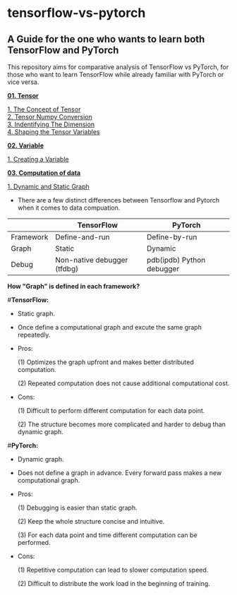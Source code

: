 # tensorflow-vs-pytorch

## A Guide for the one who wants to learn both TensorFlow and PyTorch

This repository aims for comparative analysis of TensorFlow vs PyTorch, for those who want to learn TensorFlow while already familiar with PyTorch or vice versa.

[**01. Tensor**](https://github.com/tango4j/tensorflow-vs-pytorch/blob/master/markdown/01_tensor.md#01-tensor)  

[1. The Concept of Tensor](https://github.com/tango4j/tensorflow-vs-pytorch/blob/master/markdown/01_tensor.md#1-the-concept-of-tensor)  
[2. Tensor Numpy Conversion](https://github.com/tango4j/tensorflow-vs-pytorch/blob/master/markdown/01_tensor.md#2-tensor-numpy-conversion)  
[3. Indentifying The Dimension](https://github.com/tango4j/tensorflow-vs-pytorch/blob/master/markdown/01_tensor.md#3-indentifying-the-dimension)  
[4. Shaping the Tensor Variables](https://github.com/tango4j/tensorflow-vs-pytorch/blob/master/markdown/01_tensor.md#4-shaping-the-tensor-variables)  

[**02. Variable**](https://github.com/tango4j/tensorflow-vs-pytorch/blob/master/02_variable.ipynb)

[1. Creating a Variable](https://github.com/tango4j/tensorflow-vs-pytorch/blob/master/markdown/02_variable.md#1-creating-a-variable)

[**03. Computation of data**](https://github.com/tango4j/tensorflow-vs-pytorch/blob/master/03_computation_of_data.ipynb)

[1. Dynamic and Static Graph](https://github.com/tango4j/tensorflow-vs-pytorch/blob/master/markdown/03_computation_of_data.md#1-dynamic-and-static-graph)

- There are a few distinct differences between Tensorflow and Pytorch when it comes to data compuation.


|               | TensorFlow      | PyTorch        |
|---------------|-----------------|----------------|
| Framework     | Define-and-run  | Define-by-run  |
| Graph         | Static | Dynamic|
| Debug         | Non-native debugger (tfdbg) |pdb(ipdb) Python debugger|

**How "Graph" is defined in each framework?**

#**TensorFlow:** 

- Static graph.

- Once define a computational graph and excute the same graph repeatedly.

- Pros: 

    (1) Optimizes the graph upfront and makes better distributed computation.
    
    (2) Repeated computation does not cause additional computational cost.


- Cons: 

    (1) Difficult to perform different computation for each data point.
    
    (2) The structure becomes more complicated and harder to debug than dynamic graph. 


#**PyTorch:** 

- Dynamic graph.

- Does not define a graph in advance. Every forward pass makes a new computational graph.

- Pros: 

    (1) Debugging is easier than static graph.
    
    (2) Keep the whole structure concise and intuitive. 
    
    (3) For each data point and time different computation can be performed.
    
    
- Cons: 

    (1) Repetitive computation can lead to slower computation speed. 
    
    (2) Difficult to distribute the work load in the beginning of training.
    
   
